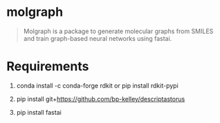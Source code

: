 molgraph
================

<!-- WARNING: THIS FILE WAS AUTOGENERATED! DO NOT EDIT! -->
> Molgraph is a package to generate molecular graphs from SMILES and train graph-based neural networks using fastai.

# Requirements

1)  conda install -c conda-forge rdkit or pip install rdkit-pypi

2)  pip install git+https://github.com/bp-kelley/descriptastorus

3)  pip install fastai
